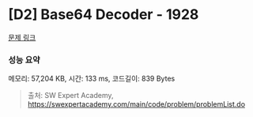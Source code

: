 # [D2] Base64 Decoder - 1928 

[문제 링크](https://swexpertacademy.com/main/code/problem/problemDetail.do?contestProbId=AV5PR4DKAG0DFAUq) 

### 성능 요약

메모리: 57,204 KB, 시간: 133 ms, 코드길이: 839 Bytes



> 출처: SW Expert Academy, https://swexpertacademy.com/main/code/problem/problemList.do